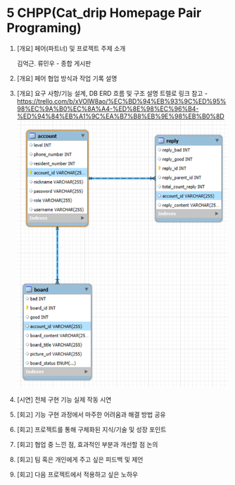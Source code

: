 # 5 CHPP(Cat_drip Homepage Pair Programing)

1. [개요] 페어(파트너) 및 프로젝트 주제 소개

   김억근. 류민우 - 종합 게시판
   
3. [개요] 페어 협업 방식과 작업 기록 설명
4. [개요] 요구 사항/기능 설계, DB ERD 흐름 및 구조 설명
   트렐로 링크 참고 - https://trello.com/b/xVOlW8ao/%EC%BD%94%EB%93%9C%ED%95%98%EC%9A%B0%EC%8A%A4-%ED%8E%98%EC%96%B4-%ED%94%84%EB%A1%9C%EA%B7%B8%EB%9E%98%EB%B0%8D
   ![alt text](ERD.png)

5. [시연] 전체 구현 기능 실제 작동 시연

6. [회고] 기능 구현 과정에서 마주한 어려움과 해결 방법 공유

7. [회고] 프로젝트를 통해 구체화된 지식/기술 및 성장 포인트

8. [회고] 협업 중 느낀 점, 효과적인 부분과 개선할 점 논의

9. [회고] 팀 혹은 개인에게 주고 싶은 피드백 및 제언

10. [회고] 다음 프로젝트에서 적용하고 싶은 노하우
